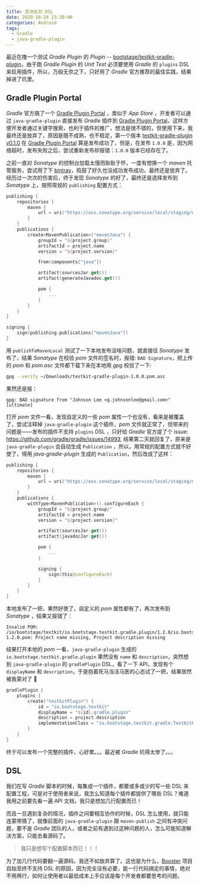 ```yaml
---
title: 坚决反对 DSL
date: 2020-10-28 23:30:00
categories: Android
tags:
  - Gradle
  - java-gradle-plugin
---
```


最近在撸一个测试 *Gradle Plugin* 的 *Plugin* -- [bootstage/testkit-gradle-plugin](https://github.com/bootstage/testkit-gradle-plugin)，由于跑 *Gradle Plugin* 的 *Unit Test* 必须要使用 *Gradle* 的 `plugins` DSL 来启用插件，所以，万般无奈之下，只好用了 *Gradle* 官方推荐的最佳实践，结果掉进了坑里。

## Gradle Plugin Portal

*Gradle* 官方搞了一个 [Gradle Plugin Portal](https://plugins.gradle.org/) ，类似于 *App Store* ，开发者可以通过 `java-gradle-plugin` 直接发布 *Gradle* 插件到 [Gradle Plugin Portal](https://plugins.gradle.org/)，这样方便开发者通过关键字搜索，也利于插件的推广，想法是很不错的，但使用下来，我最终还是放弃了，原因是既不成熟，也不稳定，第一个版本 [testkit-gradle-plugin v0.1.0](https://plugins.gradle.org/plugin/io.bootstage.testkit) 在 [Gradle Plugin Portal](https://plugins.gradle.org/) 算是发布成功了，但是，在发布 `1.0.0` 是，因为网络超时，发布失败之后，尝试重新发布却报错：`1.0.0` 版本已经存在了。

之前一直对 *Sonatype* 的控制台加载太慢而耿耿于怀，一度有想换一个 *maven* 托管服务，尝试用了下 [bintray](https://bintray.com/)，捣鼓了好久也没成功发布成功，最终还是放弃了。经历过一次次的伤害后，终于发现 *Sonatype* 的好了，最终还是选择发布到 *Sonatype* 上，按照常规的 `publishing` 配置方式：

```kotlin
publishing {
    repositories {
        maven {
            url = uri("https://oss.sonatype.org/service/local/staging/deploy/maven2/")
        }
    }
    publications {
        create<MavenPublication>("mavenJava") {
            groupId = "${project.group}"
            artifactId = project.name
            version = "${project.version}"

            from(components["java"])

            artifact(sourcesJar.get())
            artifact(generateJavadoc.get())

            pom {
                ...
            }
        }
    }
}

signing {
    sign(publishing.publications["mavenJava"])
}
```

用 `publishToMavenLocal` 测试了一下本地发布没啥问题，就直接往 *Sonatype* 发布了，结果 *Sonatype* 在校验 *pom* 文件的签名时，报错: `BAD Signature`，把上传的 *pom* 和 *pom.asc* 文件都下载下来在本地用 *gpg* 校验了一下:

```bash
gpg --verify ~/Downloads/testkit-gradle-plugin-1.0.0.pom.asc
```

果然还是报：

```
gpg: BAD signature from "Johnson Lee <g.johnsonlee@gmail.com>" [ultimate]
```

打开 *pom* 文件一看，发现自定义的一些 *pom* 属性一个也没有，看来是被覆盖了，尝试注释掉 `java-gradle-plugin` 这个插件，*pom* 文件就正常了，但带来的问题是——发布的插件不支持 `plugins` DSL ，只好给 *Gradle* 官方提了个 issue: https://github.com/gradle/gradle/issues/14993, 结果第二天就回复了，原来是 `java-gradle-plugin` 会自动生成 `Publication` ，所以，用常规的配置方式就不好使了，得用 *java-gradle-plugin* 生成的 `Publication`，然后改成了这样：

```kotlin
publishing {
    repositories {
        maven {
            url = uri("https://oss.sonatype.org/service/local/staging/deploy/maven2/")
        }
    }
    publications {
        withType<MavenPublication>().configureEach {
            groupId = "${project.group}"
            artifactId = project.name
            version = "${project.version}"

            artifact(sourcesJar.get())
            artifact(javadocJar.get())

            pom {
                ...
            }

            signing {
                sign(this@configureEach)
            }
        }
    }
}
```

本地发布了一把，果然好使了，自定义的 *pom* 属性都有了，再次发布到 *Sonatype* ，结果又报错了：

```
Invalid POM: /io/bootstage/testkit/io.bootstage.testkit.gradle.plugin/1.2.0/io.bootstage.testkit.gradle.plugin-1.2.0.pom: Project name missing, Project description missing
```

结果打开本地的 *pom* 一看，`java-gradle-plugin` 生成的 `io.bootstage.testkit.gradle.plugin` 果然没有 `name` 和 `description`，突然想到 `java-gradle-plugin` 的 `gradlePlugin` DSL，看了一下 API，发现有个 `displayName` 和 `description`，于是抱着死马当活马医的心态试了一把，结果居然被我蒙对了 🤣

```kotlin
gradlePlugin {
    plugins {
        create("testkitPlugin") {
            id = "io.bootstage.testkit"
            displayName = "${id}.gradle.plugin"
            description = project.description
            implementationClass = "io.bootstage.testkit.gradle.TestKitPlugin"
        }
    }
}
```

终于可以发布一个完整的插件，心好累。。。最近被 *Gradle* 坑得太惨了。。。

## DSL

我们在写 *Gradle* 脚本的时候，每集成一个插件，都要或多或少的写一些 DSL 来配置工程，可是对于使用者来说，我怎么知道每个插件都提供了哪些 DSL？难道我用之前要先看一遍 API 文档，我只是想加几行配置而已！

而且一旦遇到复杂的情况，插件之间要相互协作的时候，DSL 怎么使用，就只能连蒙带猜了，就像前面的 `java-gradle-plugin` 跟 `maven-publish` 之间有冲突问题，要不是 *Gradle* 团队的人，或者之前有遇到过这种问题的人，怎么可能知道解决方案，只能去看源码了。

> 我只是想写个配置脚本而已！！！

为了加几行代码要翻一遍源码，我还不如放弃算了。这也是为什么，[Booster](https://github.com/didi/booster) 项目自始至终不支持 DSL 的原因，因为完全没有必要，能一行代码搞定的事情，绝对不用两行，如何让使用者以最低成本上手应该是每个开发者都要思考的问题。